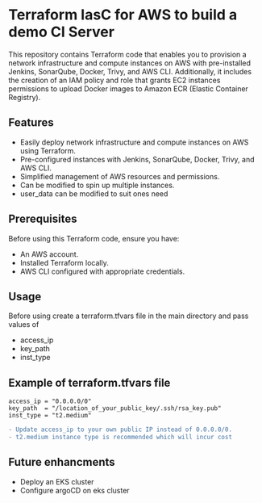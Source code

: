 
# Terraform IasC for AWS to build a demo CI Server

This repository contains Terraform code that enables you to provision a network infrastructure and compute instances on AWS with pre-installed Jenkins, SonarQube, Docker, Trivy, and AWS CLI. Additionally, it includes the creation of an IAM policy and role that grants EC2 instances permissions to upload Docker images to Amazon ECR (Elastic Container Registry).

## Features
- Easily deploy network infrastructure and compute instances on AWS using Terraform.
- Pre-configured instances with Jenkins, SonarQube, Docker, Trivy, and AWS CLI.
- Simplified management of AWS resources and permissions.
- Can be modified to spin up multiple instances.
- user_data can be modified to suit ones need

## Prerequisites
Before using this Terraform code, ensure you have:

- An AWS account.
- Installed Terraform locally.
- AWS CLI configured with appropriate credentials.

## Usage
Before using create a terraform.tfvars file in the main directory and pass values of 

- access_ip
- key_path
- inst_type

## Example of terraform.tfvars file

```HCL
access_ip = "0.0.0.0/0"
key_path  = "/location_of_your_public_key/.ssh/rsa_key.pub"
inst_type = "t2.medium"
```

```diff
- Update access_ip to your own public IP instead of 0.0.0.0/0.
- t2.medium instance type is recommended which will incur cost
```

## Future enhancments

- Deploy an EKS cluster
- Configure argoCD on eks cluster